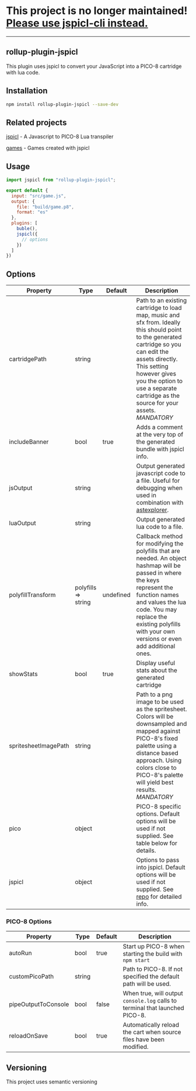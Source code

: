 # This project is no longer maintained! [Please use jspicl-cli instead.](https://github.com/jspicl/rollup-plugin-jspicl)

---

## rollup-plugin-jspicl
This plugin uses jspicl to convert your JavaScript into a PICO-8 cartridge with lua code.

## Installation

```bash
npm install rollup-plugin-jspicl --save-dev
```

## Related projects
[jspicl](https://github.com/AgronKabashi/jspicl) - A Javascript to PICO-8 Lua transpiler

[games](https://github.com/topics/jspicl-sample) - Games created with jspicl

## Usage

```js
import jspicl from "rollup-plugin-jspicl";

export default {
  input: "src/game.js",
  output: {
    file: "build/game.p8",
    format: "es"
  },
  plugins: [
    buble(),
    jspicl({
      // options
    })
  ]
})
```

## Options
| Property              | Type                  | Default   | Description |
|-----------------------|-----------------------|-----------|-------------|
| cartridgePath         | string                |           | Path to an existing cartridge to load map, music and sfx from. Ideally this should point to the generated cartridge so you can edit the assets directly. This setting however gives you the option to use a separate cartridge as the source for your assets. *MANDATORY* |
| includeBanner         | bool                  | true      | Adds a comment at the very top of the generated bundle with jspicl info. |
| jsOutput              | string                |           | Output generated javascript code to a file. Useful for debugging when used in combination with [astexplorer](http://astexplorer.net). |
| luaOutput             | string                |           | Output generated lua code to a file. |
| polyfillTransform     | polyfills => string   | undefined | Callback method for modifying the polyfills that are needed. An object hashmap will be passed in where the keys represent the function names and values the lua code. You may replace the existing polyfills with your own versions or even add additional ones. |
| showStats             | bool                  | true      | Display useful stats about the generated cartridge |
| spritesheetImagePath  | string                |           | Path to a png image to be used as the spritesheet. Colors will be downsampled and mapped against PICO-8's fixed palette using a distance based approach. Using colors close to PICO-8's palette will yield best results. *MANDATORY* |
| pico                  | object                |           | PICO-8 specific options. Default options will be used if not supplied. See table below for details. |
| jspicl                | object                |           | Options to pass into jspicl. Default options will be used if not supplied. See [repo](https://github.com/AgronKabashi/jspicl#usage) for detailed info. |

### PICO-8 Options
| Property            | Type   | Default | Description |
|---------------------|--------|---------|-------------|
| autoRun             | bool   | true    | Start up PICO-8 when starting the build with `npm start` |
| customPicoPath      | string |         | Path to PICO-8. If not specified the default path will be used. |
| pipeOutputToConsole | bool   | false   | When true, will output `console.log` calls to terminal that launched PICO-8. |
| reloadOnSave        | bool | true      | Automatically reload the cart when source files have been modified. |

## Versioning
This project uses semantic versioning
